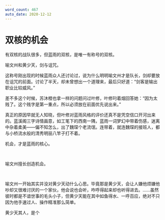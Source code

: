 ```yaml
---
word_count: 467
auto_date: 2020-12-12
---
```


# 双核的机会

有双核的战队很多，但蓝雨的双核，是唯一有称号的双核。

喻文州和黄少天，剑与诅咒。

这称号刚出现的时候蓝雨众人还讨论过，说为什么明明喻文州才是队长，剑却要放在诅咒的前面。讨论了半天，却未曾想出一个道理来，最后只好道：“剑客是输出职业比较威风。”

差不多这个时候，苏沐橙也拿一样的问题问过叶修，叶修叼着烟回答她：“因为太贱了。这个贱字是第一重点，所以必须放在前面优先说出来。”

真正的原因早就无人知晓，但叶修对蓝雨风格的评价还真不是凭空信口开河出来的。蓝溪阁三字诗情画意，如工笔下的西南一隅，蓝雨一词梦幻中带着伤感，迷离中杂着柔美——偏不知怎么，出了魏琛个老流氓。连带着，就连魏琛的接班人，都与小桥流水般的清秀明丽八竿子打不着。

机会，才是蓝雨的核心。

<br>

喻文州擅长创造机会。

<br>

喻文州一开始其实并没对黄少天动什么心思。毕竟那是黄少天，会让人嫌他烦嫌他吵却又很难讨厌的一个家伙，他会说也会听，咋呼得起来却也听得进去。……虽然彼时都是不谙世事的毛头小子，但黄少天能在其中如鱼得水、一呼百应，绝对不只因为他手速过人、操作精准那么简单。

黄少天其人，是个
